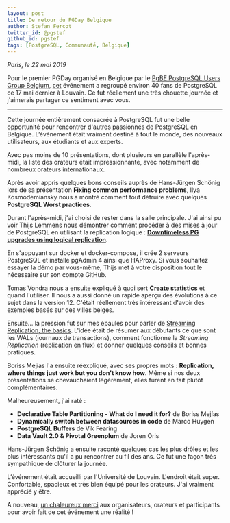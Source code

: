 ```yaml
---
layout: post
title: De retour du PGDay Belgique
author: Stefan Fercot
twitter_id: @pgstef
github_id: pgstef
tags: [PostgreSQL, Communauté, Belgique]
---
```

*Paris, le 22 mai 2019*

Pour le premier PGDay organisé en Belgique par le 
[PgBE PostgreSQL Users Group Belgium](https://www.meetup.com/fr-FR/PostgresBE/), 
[cet](http://pgconf.be) événement a regroupé environ 40 fans de PostgreSQL ce 
17 mai dernier à Louvain. Ce fut réellement une très chouette journée et 
j'aimerais partager ce sentiment avec vous.

<!--MORE-->

-----

Cette journée entièrement consacrée à PostgreSQL fut une belle opportunité 
pour rencontrer d'autres passionnés de PostgreSQL en Belgique. L’événement 
était vraiment destiné à tout le monde, des nouveaux utilisateurs, aux 
étudiants et aux experts.

Avec pas moins de 10 présentations, dont plusieurs en parallèle l'après-midi, 
la liste des orateurs était impressionnante, avec notamment de nombreux 
orateurs internationaux.

Après avoir appris quelques bons conseils auprès de Hans-Jürgen Schönig lors 
de sa présentation **Fixing common performance problems**, Ilya Kosmodemiansky 
nous a montré comment tout détruire avec quelques **PostgreSQL Worst practices**.

Durant l'après-midi, j'ai choisi de rester dans la salle principale. J'ai 
ainsi pu voir Thijs Lemmens nous démontrer comment procéder à des mises à jour 
de PostgreSQL en utilisant la réplication logique : 
[**Downtimeless PG upgrades using logical replication**](https://github.com/thijslemmens/pg-logical-replication-presentation).

En s'appuyant sur docker et docker-compose, il crée 2 serveurs PostgreSQL 
et installe pgAdmin 4 ainsi que HAProxy. Si vous souhaitez essayer la démo par 
vous-même, Thijs met à votre disposition tout le nécessaire sur son compte 
GitHub.

Tomas Vondra nous a ensuite expliqué à quoi sert 
[**Create statistics**](https://github.com/tvondra/create-statistics-talk) et 
quand l'utiliser. Il nous a aussi donné un rapide aperçu des évolutions à ce 
sujet dans la version 12. C'était réellement très intéressant d'avoir des 
exemples basés sur des villes belges.

Ensuite... la pression fut sur mes épaules pour parler de 
[Streaming Replication, the basics](https://pgstef.github.io/talks/en/20190517_pgconfBE_Streaming-Replication.reveal.pdf).
L'idée était de résumer aux débutants ce que sont les WALs (journaux de 
transactions), comment fonctionne la _Streaming Replication_ (réplication en 
flux) et donner quelques conseils et bonnes pratiques.

Boriss Mejías l'a ensuite réexpliqué, avec ses propres mots : **Replication, 
where things just work but you don't know how**. Même si nos deux présentations 
se chevauchaient légèrement, elles furent en fait plutôt complémentaires.

Malheureusement, j'ai raté :

* **Declarative Table Partitioning - What do I need it for?** de Boriss Mejías
* **Dynamically switch between datasources in code** de Marco Huygen
* **PostgreSQL Buffers** de Vik Fearing
* **Data Vault 2.0 & Pivotal Greenplum** de Joren Oris

Hans-Jürgen Schönig a ensuite raconté quelques cas les plus drôles et les plus 
intéressants qu'il a pu rencontrer au fil des ans. Ce fut une façon très 
sympathique de clôturer la journée.

L’événement était accueilli par l'Université de Louvain. L'endroit était super. 
Confortable, spacieux et très bien équipé pour les orateurs. J'ai vraiment 
apprécié y être.

A nouveau, 
[un chaleureux merci](https://twitter.com/the_hydrobiont/status/1129416778872958982) 
aux organisateurs, orateurs et participants pour avoir fait de cet événement 
une réalité !
